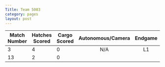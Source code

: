 ```yaml
---
Title: Team 5003
category: pages
layout: post
---
```

Match Number|Hatches Scored|Cargo Scored|Autonomous/Camera|Endgame |Notable Features|
------------|--------------|------------|:---------------:|:------:|----------------|
3           |4             |0           |N/A              |L1      |                |
13          |2             |0           |                 |        |